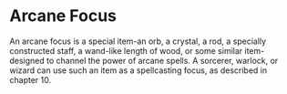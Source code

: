 # Arcane Focus

An arcane focus is a special item-an orb, a crystal, a rod, a specially constructed staff, a wand-like length of wood, or some similar item-designed to channel the power of arcane spells. A sorcerer, warlock, or wizard can use such an item as a spellcasting focus, as described in chapter 10.
